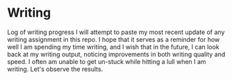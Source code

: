 # Writing
Log of writing progress
I will attempt to paste my most recent update of any writing assignment in this repo. I hope that it serves as a reminder for how well
I am spending my time writing, and I wish that in the future, I can look back at my writing output, noticing improvements in both writing 
quality and speed. I often am unable to get un-stuck while hitting a lull when I am writing. Let's observe the results.
